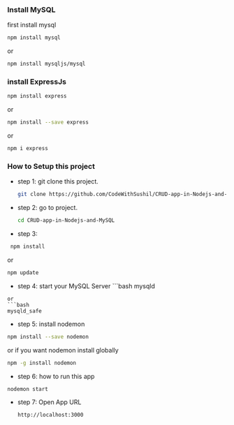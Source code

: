 ### Install MySQL
first install mysql
```bash
npm install mysql
```
or
```bash
npm install mysqljs/mysql
```

### install ExpressJs
```bash
npm install express
```
 or
```bash
npm install --save express
```
or 
```bash
npm i express
```


### How to Setup this project
* step 1: git clone this project.
  ```bash
  git clone https://github.com/CodeWithSushil/CRUD-app-in-Nodejs-and-MySQL.git
  ```
* step 2: go to project.
  ```bash
  cd CRUD-app-in-Nodejs-and-MySQL
  ```
* step 3:
 ```bash
  npm install
```
or
```bash
npm update
```
* step 4: start your MySQL Server ```bash
mysqld
```
or
```bash
mysqld_safe
```
* step 5: install nodemon
```bash
npm install --save nodemon
```
or
if you want nodemon install globally
```bash
npm -g install nodemon
```
* step 6: how to run this app
```bash
nodemon start
```
* step 7: Open App URL
  ```bash
  http://localhost:3000
  ```
